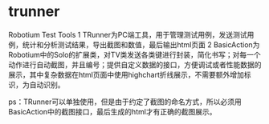 trunner
=======

Robotium Test Tools
1 TRunner为PC端工具，用于管理测试用例，发送测试用例，统计和分析测试结果，导出截图和数值，最后输出html页面
2 BasicAction为Robotium中的Solo的扩展类，对TV类发送各类键进行封装，简化书写；对每一个动作进行自动截图，并且编号；提供自定义数据的接口，方便调试或者性能数据的展示，其中复杂数据在html页面中使用highchart折线展示，不需要额外增加标识，为自动识别。

ps：TRunner可以单独使用，但是由于约定了截图的命名方式，所以必须用BasicAction中的截图接口，最后生成的html才有正确的截图展示。

